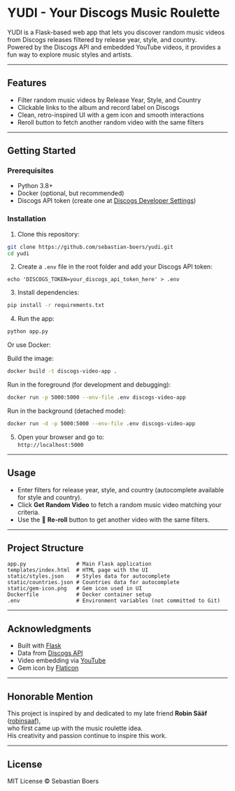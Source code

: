 # YUDI - Your Discogs Music Roulette

YUDI is a Flask-based web app that lets you discover random music videos from Discogs releases filtered by release year, style, and country.  
Powered by the Discogs API and embedded YouTube videos, it provides a fun way to explore music styles and artists.

---

## Features

- Filter random music videos by Release Year, Style, and Country  
- Clickable links to the album and record label on Discogs  
- Clean, retro-inspired UI with a gem icon and smooth interactions  
- Reroll button to fetch another random video with the same filters  

---

## Getting Started

### Prerequisites

- Python 3.8+  
- Docker (optional, but recommended)  
- Discogs API token (create one at [Discogs Developer Settings](https://www.discogs.com/settings/developers))

### Installation

1. Clone this repository:

```bash
git clone https://github.com/sebastian-boers/yudi.git
cd yudi
```

2. Create a `.env` file in the root folder and add your Discogs API token:

```env
echo 'DISCOGS_TOKEN=your_discogs_api_token_here' > .env
```

3. Install dependencies:

```bash
pip install -r requirements.txt
```

4. Run the app:

```bash
python app.py
```

Or use Docker:

Build the image:

```bash
docker build -t discogs-video-app .
```

Run in the foreground (for development and debugging):

```bash
docker run -p 5000:5000 --env-file .env discogs-video-app
```

Run in the background (detached mode):

```bash
docker run -d -p 5000:5000 --env-file .env discogs-video-app
```


5. Open your browser and go to:  
`http://localhost:5000`

---

## Usage

- Enter filters for release year, style, and country (autocomplete available for style and country).
- Click **Get Random Video** to fetch a random music video matching your criteria.
- Use the 🎲 **Re-roll** button to get another video with the same filters.

---

## Project Structure

```
app.py                # Main Flask application
templates/index.html  # HTML page with the UI
static/styles.json    # Styles data for autocomplete
static/countries.json # Countries data for autocomplete
static/gem-icon.png   # Gem icon used in UI
Dockerfile            # Docker container setup
.env                  # Environment variables (not committed to Git)
```

---

## Acknowledgments

- Built with [Flask](https://flask.palletsprojects.com/)  
- Data from [Discogs API](https://www.discogs.com/developers/)  
- Video embedding via [YouTube](https://developers.google.com/youtube)  
- Gem icon by [Flaticon](https://www.flaticon.com/free-icon/slot-machine_247837)

---

## Honorable Mention

This project is inspired by and dedicated to my late friend **Robin Sääf** ([robinsaaf](https://github.com/robinsaaf)),  
who first came up with the music roulette idea.  
His creativity and passion continue to inspire this work.

---

## License

MIT License © Sebastian Boers
